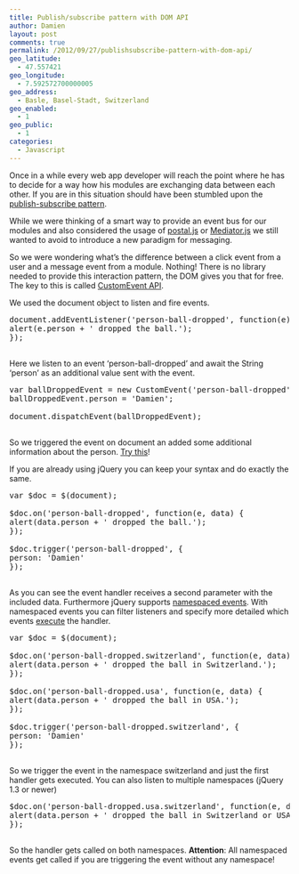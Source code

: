 ```yaml
---
title: Publish/subscribe pattern with DOM API
author: Damien
layout: post
comments: true
permalink: /2012/09/27/publishsubscribe-pattern-with-dom-api/
geo_latitude:
  - 47.557421
geo_longitude:
  - 7.592572700000005
geo_address:
  - Basle, Basel-Stadt, Switzerland
geo_enabled:
  - 1
geo_public:
  - 1
categories:
  - Javascript
---
```

Once in a while every web app developer will reach the point where he has to decide for a way how his modules are exchanging data between each other. If you are in this situation should have been stumbled upon the [publish-subscribe pattern][1].

While we were thinking of a smart way to provide an event bus for our modules and also considered the usage of [postal.js][2] or [Mediator.js][3] we still wanted to avoid to introduce a new paradigm for messaging.

So we were wondering what&#8217;s the difference between a click event from a user and a message event from a module. Nothing! There is no library needed to provide this interaction pattern, the DOM gives you that for free. The key to this is called [CustomEvent API][4].

We used the document object to listen and fire events.

<pre class="brush: javascript; ">document.addEventListener(&#039;person-ball-dropped&#039;, function(e) {
alert(e.person + &#039; dropped the ball.&#039;);
});

</pre>

Here we listen to an event &#8216;person-ball-dropped&#8217; and await the String &#8216;person&#8217; as an additional value sent with the event.

<pre class="brush: javascript; ">var ballDroppedEvent = new CustomEvent(&#039;person-ball-dropped&#039;);
ballDroppedEvent.person = &#039;Damien&#039;;

document.dispatchEvent(ballDroppedEvent);

</pre>

So we triggered the event on document an added some additional information about the person. [Try this][5]!

If you are already using jQuery you can keep your syntax and do exactly the same.

<pre class="brush: javascript; ">var $doc = $(document);

$doc.on(&#039;person-ball-dropped&#039;, function(e, data) {
alert(data.person + &#039; dropped the ball.&#039;);
});

$doc.trigger(&#039;person-ball-dropped&#039;, {
person: &#039;Damien&#039;
});

</pre>

As you can see the event handler receives a second parameter with the included data. Furthermore jQuery supports [namespaced events][6]. With namespaced events you can filter listeners and specify more detailed which events [execute][7] the handler.

<pre class="brush: javascript; ">var $doc = $(document);

$doc.on(&#039;person-ball-dropped.switzerland&#039;, function(e, data) {
alert(data.person + &#039; dropped the ball in Switzerland.&#039;);
});

$doc.on(&#039;person-ball-dropped.usa&#039;, function(e, data) {
alert(data.person + &#039; dropped the ball in USA.&#039;);
});

$doc.trigger(&#039;person-ball-dropped.switzerland&#039;, {
person: &#039;Damien&#039;
});

</pre>

So we trigger the event in the namespace switzerland and just the first handler gets executed. You can also listen to multiple namespaces (jQuery 1.3 or newer)

<pre class="brush: javascript; ">$doc.on(&#039;person-ball-dropped.usa.switzerland&#039;, function(e, data) {
alert(data.person + &#039; dropped the ball in Switzerland or USA.&#039;);
});

</pre>

So the handler gets called on both namespaces. **Attention**: All namespaced events get called if you are triggering the event without any namespace!

 [1]: http://en.wikipedia.org/wiki/Publish%E2%80%93subscribe_pattern
 [2]: https://github.com/ifandelse/postal.js
 [3]: http://thejacklawson.com/Mediator.js/
 [4]: https://developer.mozilla.org/en-US/docs/DOM/Event/CustomEvent
 [5]: http://jsfiddle.net/2qHFt/
 [6]: http://docs.jquery.com/Namespaced_Events
 [7]: http://jsfiddle.net/yttck/